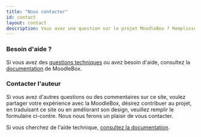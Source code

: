 ```yaml
---
title: "Nous contacter"
id: contact
layout: contact
description: Vous avez une question sur le projet MoodleBox ? Remplissez le formulaire et nous vous contacterons
---
```


### Besoin d'aide ?

Si vous avez des [questions techniques][1] ou avez besoin d'aide, consultez la [documentation][1] de MoodleBox.

### Contacter l'auteur

Si vous avez d'autres questions ou des commentaires sur ce site, voulez partager votre expérience avec la MoodleBox, désirez contribuer au projet, en traduisant ce site ou en améliorant son design, veuillez remplir le formulaire ci-contre. Nous nous ferons un plaisir de vous contacter.

Si vous cherchez de l'aide technique, [consultez la documentation][1].

 [1]: /fr/help
